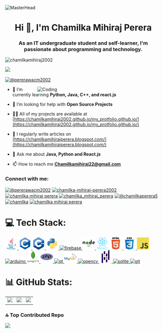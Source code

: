 ![MasterHead](https://sukhbinder.files.wordpress.com/2022/01/snow_banner_o.gif)

<h1 align="center">Hi 👋, I'm Chamilka Mihiraj Perera</h1>
<h3 align="center">As an IT undergraduate student and self-learner, I'm passionate about programming and technology.</h3>


<p align="left"> <img src="https://komarev.com/ghpvc/?username=chamilkamihiraj2002&label=Profile%20views&color=0e75b6&style=flat" alt="chamilkamihiraj2002" /> </p>

![](https://github-profile-trophy.vercel.app/?username=Chamilkamihiraj2002&theme=dracula&no-frame=false&no-bg=true&margin-w=4)

<p align="left"> <a href="https://twitter.com/@pererawacm2002" target="blank"><img src="https://img.shields.io/twitter/follow/@pererawacm2002?logo=twitter&style=for-the-badge" alt="@pererawacm2002" /></a> </p>
<img align="right" alt="Coding" width="400" src="https://miro.medium.com/v2/resize:fit:828/format:webp/1*VMmvImch6VU5pc2VktY1uw.gif">

- 🌱 I’m currently learning **Python, Java, C++, and react.js**

- 🤝 I’m looking for help with **Open Source Projects**

- 👨‍💻 All of my projects are available at [https://chamilkamihiraj2002.github.io/my_protfolio.github.io/](https://chamilkamihiraj2002.github.io/my_protfolio.github.io/)

- 📝 I regularly write articles on [https://chamilkamihirajperera.blogspot.com/](https://chamilkamihirajperera.blogspot.com/)

- 💬 Ask me about **Java, Python and React.js**

- 📫 How to reach me **Chamilkamihiraj22@gmail.com**

<h3 align="left">Connect with me:</h3>
<p align="left">
<a href="https://twitter.com/@pererawacm2002" target="blank"><img align="center" src="https://raw.githubusercontent.com/rahuldkjain/github-profile-readme-generator/master/src/images/icons/Social/twitter.svg" alt="@pererawacm2002" height="30" width="40" /></a>
<a href="https://linkedin.com/in/chamilka-mihiraj-perera2002" target="blank"><img align="center" src="https://raw.githubusercontent.com/rahuldkjain/github-profile-readme-generator/master/src/images/icons/Social/linked-in-alt.svg" alt="chamilka-mihiraj-perera2002" height="30" width="40" /></a>
<a href="https://fb.com/chamilka mihiraj perera" target="blank"><img align="center" src="https://raw.githubusercontent.com/rahuldkjain/github-profile-readme-generator/master/src/images/icons/Social/facebook.svg" alt="chamilka mihiraj perera" height="30" width="40" /></a>
<a href="https://instagram.com/chamilka_mihiraj_perera" target="blank"><img align="center" src="https://raw.githubusercontent.com/rahuldkjain/github-profile-readme-generator/master/src/images/icons/Social/instagram.svg" alt="chamilka_mihiraj_perera" height="30" width="40" /></a>
<a href="https://medium.com/@chamilkaperera5" target="blank"><img align="center" src="https://raw.githubusercontent.com/rahuldkjain/github-profile-readme-generator/master/src/images/icons/Social/medium.svg" alt="@chamilkaperera5" height="30" width="40" /></a>
<a href="https://www.codechef.com/users/chamilka" target="blank"><img align="center" src="https://cdn.jsdelivr.net/npm/simple-icons@3.1.0/icons/codechef.svg" alt="chamilka" height="30" width="40" /></a>
<a href="https://www.hackerrank.com/chamilka mihiraj perera" target="blank"><img align="center" src="https://raw.githubusercontent.com/rahuldkjain/github-profile-readme-generator/master/src/images/icons/Social/hackerrank.svg" alt="chamilka mihiraj perera" height="30" width="40" /></a>
</p>

# 💻 Tech Stack:
<p align="left"> 
  <a href="https://www.java.com" target="_blank" rel="noreferrer"> 
    <img src="https://raw.githubusercontent.com/devicons/devicon/master/icons/java/java-original.svg" alt="java" width="40" height="40"/> 
  </a> 
  <a href="https://www.cprogramming.com/" target="_blank" rel="noreferrer"> 
    <img src="https://raw.githubusercontent.com/devicons/devicon/master/icons/c/c-original.svg" alt="c" width="40" height="40"/> 
  </a> 
  <a href="https://www.w3schools.com/cpp/" target="_blank" rel="noreferrer"> 
    <img src="https://raw.githubusercontent.com/devicons/devicon/master/icons/cplusplus/cplusplus-original.svg" alt="cplusplus" width="40" height="40"/> 
  </a> 
  <a href="https://www.python.org" target="_blank" rel="noreferrer"> 
    <img src="https://raw.githubusercontent.com/devicons/devicon/master/icons/python/python-original.svg" alt="python" width="40" height="40"/> 
  </a> 
  <a href="https://firebase.google.com/" target="_blank" rel="noreferrer"> 
    <img src="https://www.vectorlogo.zone/logos/firebase/firebase-icon.svg" alt="firebase" width="40" height="40"/> 
  </a> 
  <a href="https://nodejs.org" target="_blank" rel="noreferrer"> 
    <img src="https://raw.githubusercontent.com/devicons/devicon/master/icons/nodejs/nodejs-original-wordmark.svg" alt="nodejs" width="40" height="40"/> 
  </a> 
  <a href="https://reactjs.org/" target="_blank" rel="noreferrer"> 
    <img src="https://raw.githubusercontent.com/devicons/devicon/master/icons/react/react-original-wordmark.svg" alt="react" width="40" height="40"/> 
  </a> 
  <a href="https://www.w3.org/html/" target="_blank" rel="noreferrer"> 
    <img src="https://raw.githubusercontent.com/devicons/devicon/master/icons/html5/html5-original-wordmark.svg" alt="html5" width="40" height="40"/> 
  </a> 
  <a href="https://www.w3schools.com/css/" target="_blank" rel="noreferrer"> 
    <img src="https://raw.githubusercontent.com/devicons/devicon/master/icons/css3/css3-original-wordmark.svg" alt="css3" width="40" height="40"/> 
  </a> 
  <a href="https://developer.mozilla.org/en-US/docs/Web/JavaScript" target="_blank" rel="noreferrer"> 
    <img src="https://raw.githubusercontent.com/devicons/devicon/master/icons/javascript/javascript-original.svg" alt="javascript" width="40" height="40"/> 
  </a> 
  <a href="https://www.arduino.cc/" target="_blank" rel="noreferrer"> 
    <img src="https://cdn.worldvectorlogo.com/logos/arduino-1.svg" alt="arduino" width="40" height="40"/> 
  </a> 
  <a href="https://www.mongodb.com/" target="_blank" rel="noreferrer"> 
    <img src="https://raw.githubusercontent.com/devicons/devicon/master/icons/mongodb/mongodb-original-wordmark.svg" alt="mongodb" width="40" height="40"/> 
  </a> 
  <a href="https://www.php.net" target="_blank" rel="noreferrer"> 
    <img src="https://raw.githubusercontent.com/devicons/devicon/master/icons/php/php-original.svg" alt="php" width="40" height="40"/> 
  </a> 
  <a href="https://www.qt.io/" target="_blank" rel="noreferrer"> 
    <img src="https://upload.wikimedia.org/wikipedia/commons/0/0b/Qt_logo_2016.svg" alt="qt" width="40" height="40"/> 
  </a> 
  <a href="https://www.mysql.com/" target="_blank" rel="noreferrer"> 
    <img src="https://raw.githubusercontent.com/devicons/devicon/master/icons/mysql/mysql-original-wordmark.svg" alt="mysql" width="40" height="40"/> 
  </a> 
  <a href="https://opencv.org/" target="_blank" rel="noreferrer"> 
    <img src="https://www.vectorlogo.zone/logos/opencv/opencv-icon.svg" alt="opencv" width="40" height="40"/> 
  </a> 
  <a href="https://pandas.pydata.org/" target="_blank" rel="noreferrer"> 
    <img src="https://raw.githubusercontent.com/devicons/devicon/2ae2a900d2f041da66e950e4d48052658d850630/icons/pandas/pandas-original.svg" alt="pandas" width="40" height="40"/> 
  </a> 
  <a href="https://www.sqlite.org/" target="_blank" rel="noreferrer"> 
    <img src="https://www.vectorlogo.zone/logos/sqlite/sqlite-icon.svg" alt="sqlite" width="40" height="40"/> 
  </a> 
  <a href="https://git-scm.com/" target="_blank" rel="noreferrer"> 
    <img src="https://www.vectorlogo.zone/logos/git-scm/git-scm-icon.svg" alt="git" width="40" height="40"/> 
  </a> 
</p>

# 📊 GitHub Stats:
<table>
  <tr>
    <td>
      <img src="https://github-readme-stats.vercel.app/api?username=Chamilkamihiraj2002&theme=dark&hide_border=false&include_all_commits=true&count_private=true" />
    </td>
    <td>
      <img src="https://github-readme-streak-stats.herokuapp.com/?user=Chamilkamihiraj2002&theme=dark&hide_border=false" />
    </td>
    <td>
      <img src="https://github-readme-stats.vercel.app/api/top-langs/?username=Chamilkamihiraj2002&theme=dark&hide_border=false&include_all_commits=true&count_private=true&layout=compact" />
    </td>
  </tr>
</table>



### 🔝 Top Contributed Repo
![](https://github-contributor-stats.vercel.app/api?username=Chamilkamihiraj2002&limit=5&theme=dracula&combine_all_yearly_contributions=true)
